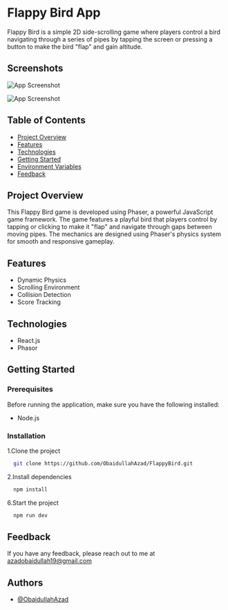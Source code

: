 
# Flappy Bird App

Flappy Bird is a simple 2D side-scrolling game where players control a bird navigating through a series of pipes by tapping the screen or pressing a button to make the bird "flap" and gain altitude.


## Screenshots

![App Screenshot](https://firebasestorage.googleapis.com/v0/b/realestate-a7d81.appspot.com/o/Screenshot%202025-01-04%20154614.png?alt=media&token=4af72445-743e-4992-a725-a4a06e2d5bfb)

![App Screenshot](https://firebasestorage.googleapis.com/v0/b/realestate-a7d81.appspot.com/o/Screenshot%202025-01-04%20154727.png?alt=media&token=cd46b3ce-61c4-4bc8-8b33-87b400e78ea2)
## Table of Contents

- [Project Overview](#project-overview)
- [Features](#features)
- [Technologies](#technologies)
- [Getting Started](#getting-started)
- [Environment Variables](#environment-variables)
- [Feedback](#feedback)

## Project Overview

This Flappy Bird game is developed using Phaser, a powerful JavaScript game framework. The game features a playful bird that players control by tapping or clicking to make it "flap" and navigate through gaps between moving pipes. The mechanics are designed using Phaser's physics system for smooth and responsive gameplay.
## Features

- Dynamic Physics
- Scrolling Environment
- Collision Detection
- Score Tracking


## Technologies

- React.js
- Phasor
## Getting Started

### Prerequisites

Before running the application, make sure you have the following installed:

- Node.js
### Installation

1.Clone the project

```bash
  git clone https://github.com/ObaidullahAzad/FlappyBird.git
```
2.Install dependencies

```bash
  npm install
```
6.Start the project
```bash
  npm run dev
```



    
## Feedback

If you have any feedback, please reach out to me at azadobaidullah19@gmail.com


## Authors

- [@ObaidullahAzad](https://github.com/ObaidullahAzad)


